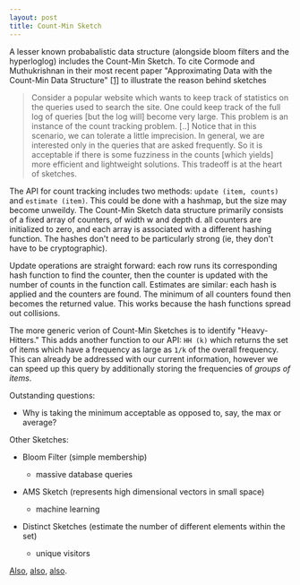 ```yaml
---
layout: post
title: Count-Min Sketch
---
```


A lesser known probabalistic data structure (alongside bloom filters and the
hyperloglog) includes the Count-Min Sketch. To cite Cormode and Muthukrishnan in
their most recent paper "Approximating Data with the Count-Min Data Structure"
[\[1\]][1] to illustrate the reason behind sketches


<blockquote>

Consider a popular website which wants to keep track of statistics on the
queries used to search the site. One could keep track of the full log of queries
[but the log will] become very large. This problem is an instance of the count
tracking problem. [..] Notice that in this scenario, we can tolerate a little
imprecision. In general, we are interested only in the queries that are asked
frequently. So it is acceptable if there is some fuzziness in the counts [which
yields] more efficient and lightweight solutions. This tradeoff is at the heart
of sketches.

</blockquote>


The API for count tracking includes two methods: `update (item, counts)` and
`estimate (item)`. This could be done with a hashmap, but the size may become
unweildy. The Count-Min Sketch data structure primarily consists of a fixed
array of counters, of width w and depth d. all counters are initialized to
zero, and each array is associated with a different hashing function. The
hashes don't need to be particularly strong (ie, they don't have to be
cryptographic).


Update operations are straight forward: each row runs its corresponding hash
function to find the counter, then the counter is updated with the number of
counts in the function call. Estimates are similar: each hash is applied and
the counters are found. The minimum of all counters found then becomes the
returned value. This works because the hash functions spread out collisions.

The more generic verion of Count-Min Sketches is to identify "Heavy-Hitters."
This adds another function to our API: `HH (k)` which returns the set of items
which have a frequency as large as `1/k` of the overall frequency. This can
already be addressed with our current information, however we can speed up this
query by additionally storing the frequencies of _groups of items_.


Outstanding questions:

- Why is taking the minimum acceptable as opposed to, say, the max or average?


Other Sketches:

- Bloom Filter (simple membership)
  + massive database queries

- AMS Sketch (represents high dimensional vectors in small space)
  + machine learning

- Distinct Sketches (estimate the number of different elements within the set)
  + unique visitors


[Also][official], [also][streaming], [also][original].

[official]: https://sites.google.com/site/countminsketch/
[streaming]: http://bravenewgeek.com/tag/count-min-sketch/
[tutorial]: https://perma.cc/W8YV-STTW
[original]: https://perma.cc/6K8H-RLUK
[1]: https://perma.cc/MS6G-MDTF

